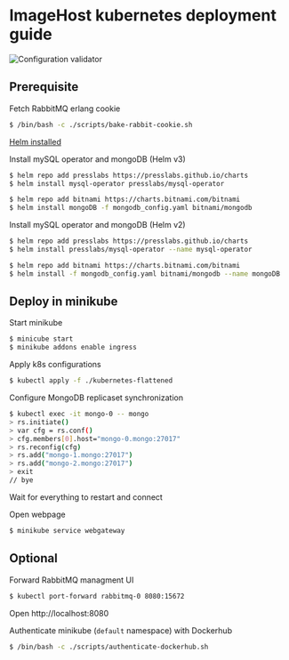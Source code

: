 # ImageHost kubernetes deployment guide

![Configuration validator](https://github.com/MSDO-ImageHost/Deployment/workflows/Configuration%20validator/badge.svg)

## Prerequisite
Fetch RabbitMQ erlang cookie
```bash
$ /bin/bash -c ./scripts/bake-rabbit-cookie.sh
```

[Helm installed](https://helm.sh/docs/intro/install/)


Install mySQL operator and mongoDB (Helm v3)
```bash
$ helm repo add presslabs https://presslabs.github.io/charts
$ helm install mysql-operator presslabs/mysql-operator

$ helm repo add bitnami https://charts.bitnami.com/bitnami
$ helm install mongoDB -f mongodb_config.yaml bitnami/mongodb
```
Install mySQL operator and mongoDB (Helm v2)
```bash
$ helm repo add presslabs https://presslabs.github.io/charts
$ helm install presslabs/mysql-operator --name mysql-operator

$ helm repo add bitnami https://charts.bitnami.com/bitnami
$ helm install -f mongodb_config.yaml bitnami/mongodb --name mongoDB
```

## Deploy in minikube

Start minikube
```bash
$ minicube start
$ minikube addons enable ingress
```

Apply k8s configurations
```bash
$ kubectl apply -f ./kubernetes-flattened
```

Configure MongoDB replicaset synchronization
```bash
$ kubectl exec -it mongo-0 -- mongo
> rs.initiate()
> var cfg = rs.conf()
> cfg.members[0].host="mongo-0.mongo:27017"
> rs.reconfig(cfg)
> rs.add("mongo-1.mongo:27017")
> rs.add("mongo-2.mongo:27017")
> exit
// bye
```

Wait for everything to restart and connect

Open webpage
```bash
$ minikube service webgateway
```



## Optional
Forward RabbitMQ managment UI
```bash
$ kubectl port-forward rabbitmq-0 8080:15672
```
Open http://localhost:8080


Authenticate minikube (`default` namespace) with Dockerhub
```bash
$ /bin/bash -c ./scripts/authenticate-dockerhub.sh
```